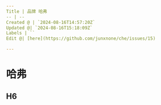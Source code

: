 ```yaml
---
Title | 品牌 哈弗
-- | --
Created @ | `2024-08-16T14:57:20Z`
Updated @| `2024-08-16T15:18:09Z`
Labels | ``
Edit @| [here](https://github.com/junxnone/che/issues/15)

---
```

# 哈弗


## H6
